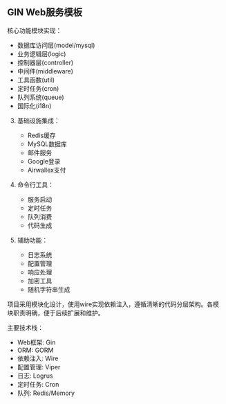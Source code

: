 ## GIN Web服务模板

核心功能模块实现：
   - 数据库访问层(model/mysql)
   - 业务逻辑层(logic)
   - 控制器层(controller)
   - 中间件(middleware)
   - 工具函数(util)
   - 定时任务(cron)
   - 队列系统(queue)
   - 国际化(i18n)

3. 基础设施集成：
   - Redis缓存
   - MySQL数据库
   - 邮件服务
   - Google登录
   - Airwallex支付

4. 命令行工具：
   - 服务启动
   - 定时任务
   - 队列消费
   - 代码生成

5. 辅助功能：
   - 日志系统
   - 配置管理
   - 响应处理
   - 加密工具
   - 随机字符串生成

项目采用模块化设计，使用wire实现依赖注入，遵循清晰的代码分层架构。各模块职责明确，便于后续扩展和维护。

主要技术栈：
- Web框架: Gin
- ORM: GORM
- 依赖注入: Wire
- 配置管理: Viper
- 日志: Logrus
- 定时任务: Cron
- 队列: Redis/Memory